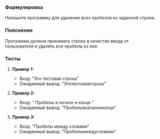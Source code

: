 
### Формулировка
Напишите программу для удаления всех пробелов из заданной строки.

### Пояснение
Программа должна принимать строку в качестве ввода от пользователя и удалять все пробелы из нее.

### Тесты

1. **Пример 1:**
   - Вход: "Это тестовая строка"
   - Ожидаемый вывод: "Этотестоваястрока"

2. **Пример 2:**
   - Вход: "  Пробелы  в начале и конце  "
   - Ожидаемый вывод: "Пробелывначалеиконце"

3. **Пример 3:**
   - Вход: "Пробелы   между   словами"
   - Ожидаемый вывод: "Пробелымеждусловами"

